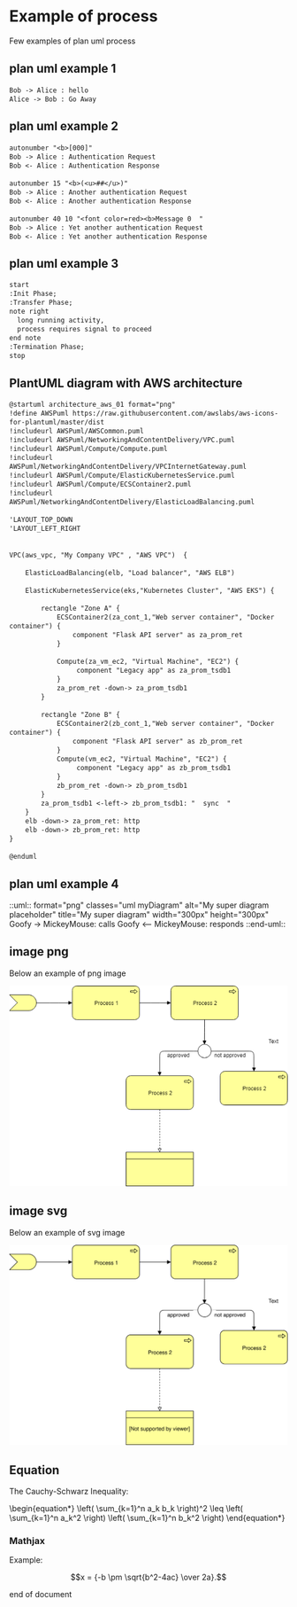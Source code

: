 # Example of process


Few examples of plan uml process


## plan uml example  1

```plantuml
Bob -> Alice : hello
Alice -> Bob : Go Away
```

## plan uml example  2

```plantuml  format="svg"
autonumber "<b>[000]"
Bob -> Alice : Authentication Request
Bob <- Alice : Authentication Response

autonumber 15 "<b>(<u>##</u>)"
Bob -> Alice : Another authentication Request
Bob <- Alice : Another authentication Response

autonumber 40 10 "<font color=red><b>Message 0  "
Bob -> Alice : Yet another authentication Request
Bob <- Alice : Yet another authentication Response

```


## plan uml example 3

```plantuml
start
:Init Phase;
:Transfer Phase;
note right
  long running activity,
  process requires signal to proceed
end note
:Termination Phase;
stop
```


## PlantUML diagram with AWS architecture

```plantuml
@startuml architecture_aws_01 format="png"
!define AWSPuml https://raw.githubusercontent.com/awslabs/aws-icons-for-plantuml/master/dist
!includeurl AWSPuml/AWSCommon.puml
!includeurl AWSPuml/NetworkingAndContentDelivery/VPC.puml
!includeurl AWSPuml/Compute/Compute.puml
!includeurl AWSPuml/NetworkingAndContentDelivery/VPCInternetGateway.puml
!includeurl AWSPuml/Compute/ElasticKubernetesService.puml
!includeurl AWSPuml/Compute/ECSContainer2.puml
!includeurl AWSPuml/NetworkingAndContentDelivery/ElasticLoadBalancing.puml

'LAYOUT_TOP_DOWN
'LAYOUT_LEFT_RIGHT


VPC(aws_vpc, "My Company VPC" , "AWS VPC")  {

    ElasticLoadBalancing(elb, "Load balancer", "AWS ELB")

    ElasticKubernetesService(eks,"Kubernetes Cluster", "AWS EKS") {

        rectangle "Zone A" { 
            ECSContainer2(za_cont_1,"Web server container", "Docker container") {
                component "Flask API server" as za_prom_ret
            }
     
            Compute(za_vm_ec2, "Virtual Machine", "EC2") {
                 component "Legacy app" as za_prom_tsdb1
            }
            za_prom_ret -down-> za_prom_tsdb1
        }

        rectangle "Zone B" { 
            ECSContainer2(zb_cont_1,"Web server container", "Docker container") {
                component "Flask API server" as zb_prom_ret
            }        
            Compute(vm_ec2, "Virtual Machine", "EC2") {
                 component "Legacy app" as zb_prom_tsdb1
            }
            zb_prom_ret -down-> zb_prom_tsdb1
        }
        za_prom_tsdb1 <-left-> zb_prom_tsdb1: "  sync  "
    }
    elb -down-> za_prom_ret: http
    elb -down-> zb_prom_ret: http
}

@enduml
```





## plan uml example  4


::uml:: format="png" classes="uml myDiagram" alt="My super diagram placeholder" title="My super diagram" width="300px" height="300px"
  Goofy ->  MickeyMouse: calls
  Goofy <-- MickeyMouse: responds
::end-uml::

## image png

Below an example of png image

![process](images/test-process.png)


## image svg

Below an example of svg image

![process](images/test-diagramm-1.svg)



## Equation

The Cauchy-Schwarz Inequality:

\begin{equation*}
\left( \sum_{k=1}^n a_k b_k \right)^2 \leq \left( \sum_{k=1}^n a_k^2 \right) \left( \sum_{k=1}^n b_k^2 \right)
\end{equation*}

### Mathjax 

Example:

$$x = {-b \pm \sqrt{b^2-4ac} \over 2a}.$$


end of document


